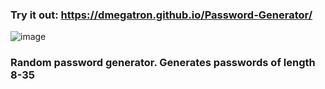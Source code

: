### Try it out: https://dmegatron.github.io/Password-Generator/

![image](https://github.com/user-attachments/assets/596abfc5-638e-4d46-afa2-27e2ba3480c0)

### Random password generator. Generates passwords of length 8-35
